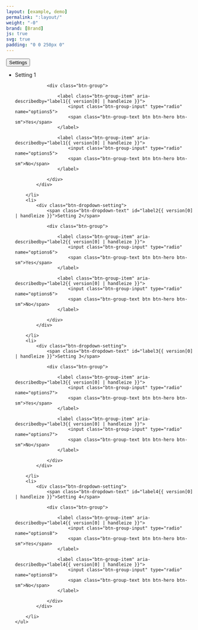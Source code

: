 ```yaml
---
layout: [example, demo]
permalink: ":layout/"
weight: "-0"
brand: [Brand]
js: true
svg: true
padding: "0 0 250px 0"
---
```


<div class="btn-dropdown js-dropdown" aria-haspopup="true">
	<button type="button" class="btn btn-hero js-button-dropdown" aria-label="Settings. Hit enter to open dropdown">
		<span class="btn-dropdown-caret">Settings</span>
	</button>
	<ul class="dropdown-menu js-button-dropdownbody dropdown-menu-lg" role="menu" aria-label="Hit the Esc key to close dropdown" tabindex="-1">
		<li>
			<div class="btn-dropdown-setting">
				<span class="btn-dropdown-text" id="label1{{ version[0] | handleize }}">Setting 1</span>

				<div class="btn-group">

					<label class="btn-group-item" aria-describedby="label1{{ version[0] | handleize }}">
						<input class="btn-group-input" type="radio" name="options5">
						<span class="btn-group-text btn btn-hero btn-sm">Yes</span>
					</label>

					<label class="btn-group-item" aria-describedby="label1{{ version[0] | handleize }}">
						<input class="btn-group-input" type="radio" name="options5">
						<span class="btn-group-text btn btn-hero btn-sm">No</span>
					</label>

				</div>
			</div>

		</li>
		<li>
			<div class="btn-dropdown-setting">
				<span class="btn-dropdown-text" id="label2{{ version[0] | handleize }}">Setting 2</span>

				<div class="btn-group">

					<label class="btn-group-item" aria-describedby="label2{{ version[0] | handleize }}">
						<input class="btn-group-input" type="radio" name="options6">
						<span class="btn-group-text btn btn-hero btn-sm">Yes</span>
					</label>

					<label class="btn-group-item" aria-describedby="label2{{ version[0] | handleize }}">
						<input class="btn-group-input" type="radio" name="options6">
						<span class="btn-group-text btn btn-hero btn-sm">No</span>
					</label>

				</div>
			</div>

		</li>
		<li>
			<div class="btn-dropdown-setting">
				<span class="btn-dropdown-text" id="label3{{ version[0] | handleize }}">Setting 3</span>

				<div class="btn-group">

					<label class="btn-group-item" aria-describedby="label3{{ version[0] | handleize }}">
						<input class="btn-group-input" type="radio" name="options7">
						<span class="btn-group-text btn btn-hero btn-sm">Yes</span>
					</label>

					<label class="btn-group-item" aria-describedby="label3{{ version[0] | handleize }}">
						<input class="btn-group-input" type="radio" name="options7">
						<span class="btn-group-text btn btn-hero btn-sm">No</span>
					</label>

				</div>
			</div>

		</li>
		<li>
			<div class="btn-dropdown-setting">
				<span class="btn-dropdown-text" id="label4{{ version[0] | handleize }}">Setting 4</span>

				<div class="btn-group">

					<label class="btn-group-item" aria-describedby="label4{{ version[0] | handleize }}">
						<input class="btn-group-input" type="radio" name="options8">
						<span class="btn-group-text btn btn-hero btn-sm">Yes</span>
					</label>

					<label class="btn-group-item" aria-describedby="label4{{ version[0] | handleize }}">
						<input class="btn-group-input" type="radio" name="options8">
						<span class="btn-group-text btn btn-hero btn-sm">No</span>
					</label>

				</div>
			</div>

		</li>
	</ul>
</div>